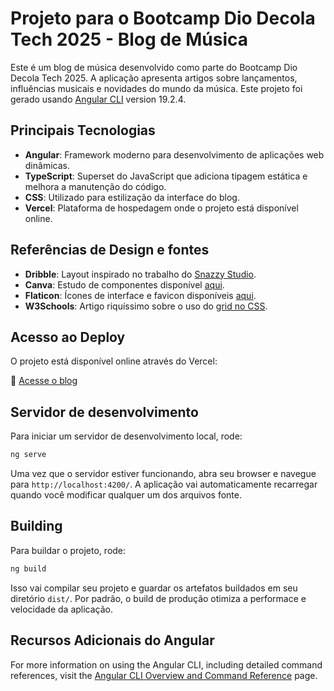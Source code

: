 # Projeto para o Bootcamp Dio Decola Tech 2025 - Blog de Música
Este é um blog de música desenvolvido como parte do Bootcamp Dio Decola Tech 2025. A aplicação apresenta artigos sobre lançamentos, influências musicais e novidades do mundo da música. Este projeto foi gerado usando [Angular CLI](https://github.com/angular/angular-cli) version 19.2.4.

## Principais Tecnologias
- **Angular**: Framework moderno para desenvolvimento de aplicações web dinâmicas.
- **TypeScript**: Superset do JavaScript que adiciona tipagem estática e melhora a manutenção do código.
- **CSS**: Utilizado para estilização da interface do blog.
- **Vercel**: Plataforma de hospedagem onde o projeto está disponível online.

## Referências de Design e fontes
- **Dribble**: Layout inspirado no trabalho do [Snazzy Studio](https://dribbble.com/shots/20649882-Blog-Website-Concept-Homepage).
- **Canva**: Estudo de componentes disponível [aqui](https://www.canva.com/design/DAGix6P0WlQ/U6eqgcH8sTYrv7heitvPVg/edit?utm_content=DAGix6P0WlQ&utm_campaign=designshare&utm_medium=link2&utm_source=sharebutton).
- **Flaticon**: Ícones de interface e favicon disponíveis [aqui](https://www.flaticon.com/).
- **W3Schools**: Artigo riquíssimo sobre o uso do [grid no CSS](https://www.w3schools.com/css/css_grid_container.asp).

## Acesso ao Deploy

O projeto está disponível online através do Vercel:

🔗 [Acesse o blog](https://snazzyblog.vercel.app/)

## Servidor de desenvolvimento

Para iniciar um servidor de desenvolvimento local, rode:

```bash
ng serve
```

Uma vez que o servidor estiver funcionando, abra seu browser e navegue para `http://localhost:4200/`. A aplicação vai automaticamente recarregar quando você modificar qualquer um dos arquivos fonte.

## Building

Para buildar o projeto, rode:

```bash
ng build
```

Isso vai compilar seu projeto e guardar os artefatos buildados em seu diretório `dist/`. Por padrão, o build de produção otimiza a performace e velocidade da aplicação.

## Recursos Adicionais do Angular

For more information on using the Angular CLI, including detailed command references, visit the [Angular CLI Overview and Command Reference](https://angular.dev/tools/cli) page.
